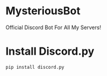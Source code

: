 # MysteriousBot
Official Discord Bot For All My Servers!
# Install Discord.py
`pip install discord.py`
